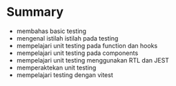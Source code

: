 # Summary

- membahas basic testing
- mengenal istilah istilah pada testing
- mempelajari unit testing pada function dan hooks
- mempelajari unit testing pada components 
- mempelajari unit testing menggunakan RTL dan JEST
- memperaktekan unit testing
- mempelajari testing dengan vitest